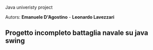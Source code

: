 Java univeristy project

Autors:
**Emanuele D'Agostino** - **Leonardo Lavezzari**

## Progetto incompleto battaglia navale su java swing
